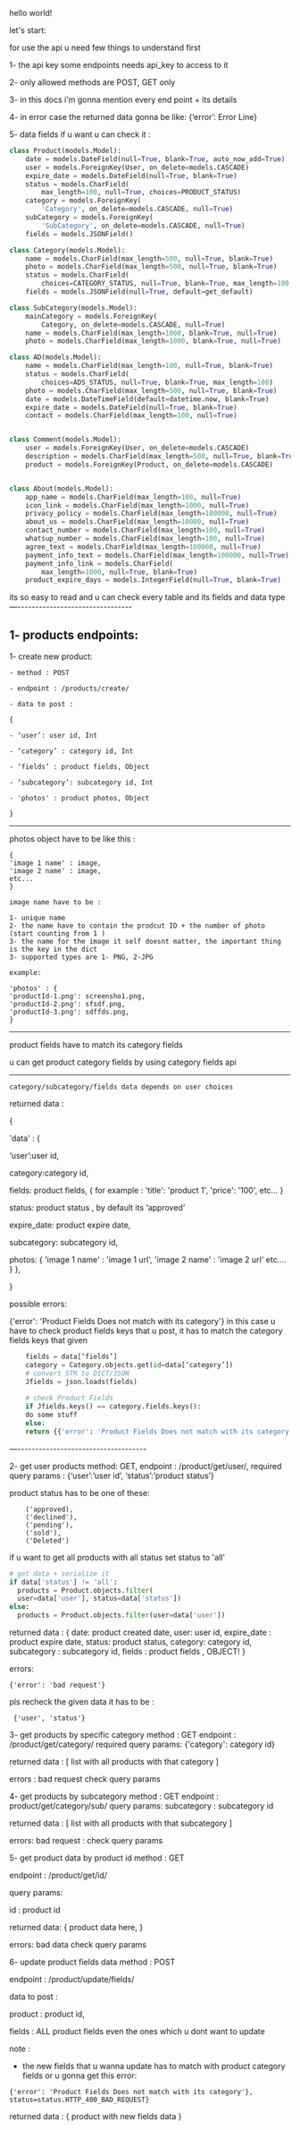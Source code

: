 hello world!

let's start:

for use the api u need few things to understand first

1- the api key
some endpoints needs api_key to access to it

2- only allowed methods are POST, GET only

3- in this docs i'm gonna mention every end point + its details

4- in error case the returned data gonna be like:
{‘error’: Error Line}

5- data fields if u want u can check it :
```python
class Product(models.Model):
    date = models.DateField(null=True, blank=True, auto_now_add=True)
    user = models.ForeignKey(User, on_delete=models.CASCADE)
    expire_date = models.DateField(null=True, blank=True)
    status = models.CharField(
        max_length=100, null=True, choices=PRODUCT_STATUS)
    category = models.ForeignKey(
        'Category', on_delete=models.CASCADE, null=True)
    subCategory = models.ForeignKey(
        'SubCategory', on_delete=models.CASCADE, null=True)
    fields = models.JSONField()

class Category(models.Model):
    name = models.CharField(max_length=500, null=True, blank=True)
    photo = models.CharField(max_length=500, null=True, blank=True)
    status = models.CharField(
        choices=CATEGORY_STATUS, null=True, blank=True, max_length=100, default='approved')
    fields = models.JSONField(null=True, default=get_default)

class SubCategory(models.Model):
    mainCategory = models.ForeignKey(
        Category, on_delete=models.CASCADE, null=True)
    name = models.CharField(max_length=1000, blank=True, null=True)
    photo = models.CharField(max_length=1000, blank=True, null=True)

class AD(models.Model):
    name = models.CharField(max_length=100, null=True, blank=True)
    status = models.CharField(
        choices=ADS_STATUS, null=True, blank=True, max_length=100)
    photo = models.CharField(max_length=500, null=True, blank=True)
    date = models.DateTimeField(default=datetime.now, blank=True)
    expire_date = models.DateField(null=True, blank=True)
    contact = models.CharField(max_length=100, null=True)


class Comment(models.Model):
    user = models.ForeignKey(User, on_delete=models.CASCADE)
    description = models.CharField(max_length=500, null=True, blank=True)
    product = models.ForeignKey(Product, on_delete=models.CASCADE)


class About(models.Model):
    app_name = models.CharField(max_length=100, null=True)
    icon_link = models.CharField(max_length=1000, null=True)
    privacy_policy = models.CharField(max_length=100000, null=True)
    about_us = models.CharField(max_length=10000, null=True)
    contact_number = models.CharField(max_length=100, null=True)
    whatsup_number = models.CharField(max_length=100, null=True)
    agree_text = models.CharField(max_length=100000, null=True)
    payment_info_text = models.CharField(max_length=100000, null=True)
    payment_info_link = models.CharField(
        max_length=1000, null=True, blank=True)
    product_expire_days = models.IntegerField(null=True, blank=True)
```

its so easy to read
and u can check every table and its fields and data type
—--------------------------------

1- products endpoints:
-------------------------------
1- create new product:


	- method : POST
	
	- endpoint : /products/create/

	- data to post : 
	
	{
	
	- ‘user’: user id, Int
	
	- ‘category’ : category id, Int
	
	- ‘fields’ : product fields, Object
	
	- ‘subcategory’: subcategory id, Int
	
	- 'photos' : product photos, Object
	
	}

----------------------------------------
photos object have to be like this :
```
{
'image 1 name' : image,
'image 2 name' : image,
etc...
}
```
```
image name have to be :

1- unique name
2- the name have to contain the prodcut ID + the number of photo (start counting from 1 )
3- the name for the image it self doesnt matter, the important thing is the key in the dict
3- supported types are 1- PNG, 2-JPG

example:

'photos' : {
'productId-1.png': screensho1.png,
'productId-2.png': sfsdf.png,
'productId-3.png': sdffds.png,
}
```


----------------------------------------
product fields have to match its category fields

u can get product category fields by using category fields api 

----------------------------------------
```
category/subcategory/fields data depends on user choices
```

returned data : 

{

'data' : {

‘user’:user id,

category:category id,

fields: product fields, {
  for example :
  'title': 'product 1',
  'price': '100',
  etc...
}

status: product status , by default its ‘approved’

expire_date: product expire date,

subcategory: subcategory id,

photos: {
'image 1 name' : 'image 1 url',
'image 2 name' : 'image 2 url'
etc....
}
},

}


possible errors:

{'error': 'Product Fields Does not match with its category'}
	in this case u have to check product fields keys that u post, it has to match the category fields keys that given

```python 
    fields = data[‘fields’]
    category = Category.objects.get(id=data[‘category’])
    # convert STR to DICT/JSON
    Jfields = json.loads(fields)
 
    # check Product Fields
    if Jfields.keys() == category.fields.keys():
	do some stuff
    else:
	return {{'error': 'Product Fields Does not match with its category'}}
```

—------------------------------------


2- get user products
 method: GET,
endpoint : /product/get/user/,
required query params : 
{‘user’:’user id’, ‘status’:’product status’}

product status has to be one of these:
```
    ('approved),
    ('declined'),
    ('pending'),
    ('sold'),
    ('Deleted')
```
if u want to get all products with all status
set status to 'all'

```python
# get data + serialize it
if data['status'] != 'all':
  products = Product.objects.filter(
  user=data['user'], status=data['status'])
else:
  products = Product.objects.filter(user=data['user'])
```

returned data :
{
date: product created date,
user: user id,
expire_date : product expire date,
status: product status,
category: category id,
subcategory : subcategory id,
fields : product fields , OBJECT!
}

errors:
```
{'error': 'bad request'}
```

pls recheck the given data
it has to be :
```
 {'user', 'status'}
```

3- get products by specific category 
method : GET
endpoint : /product/get/category/
required query params:
{'category': category id}

returned data :
[
list with all products with that category
]

errors :
bad request
check query params 

4- get products by subcategory 
method : GET
endpoint : product/get/category/sub/
query params:
subcategory : subcategory id 

returned data : 
[
list with all products with that subcategory
]

errors:
bad request :
check query params

5- get product data by product id
method : GET

endpoint : /product/get/id/

query params:

id : product id

returned data:
{
product data here,
}

errors:
bad data
check query params

6- update product fields data
method : POST

endpoint : /product/update/fields/

data to post :

product : product id,

fields  : ALL product fields even the ones which u dont want to update

note :
* the new fields that u wanna update has to match with product category fields
or u gonna get this error: 
```
{'error': 'Product Fields Does not match with its category'}, status=status.HTTP_400_BAD_REQUEST}
```
returned data :
{
product with new fields data
}
